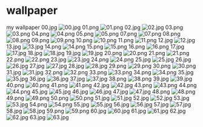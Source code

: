 # wallpaper
my wallpaper
00.jpg
![00.jpg](./00.jpg)
01.png
![01.png](./01.png)
02.jpg
![02.jpg](./02.jpg)
03.png
![03.png](./03.png)
04.png
![04.png](./04.png)
05.png
![05.png](./05.png)
07.png
![07.png](./07.png)
08.png
![08.png](./08.png)
09.png
![09.png](./09.png)
10.png
![10.png](./10.png)
11.png
![11.png](./11.png)
12.jpg
![12.jpg](./12.jpg)
13.jpg
![13.jpg](./13.jpg)
14.png
![14.png](./14.png)
15.png
![15.png](./15.png)
16.png
![16.png](./16.png)
17.jpg
![17.jpg](./17.jpg)
18.jpg
![18.jpg](./18.jpg)
19.jpg
![19.jpg](./19.jpg)
20.png
![20.png](./20.png)
21.png
![21.png](./21.png)
22.png
![22.png](./22.png)
23.jpg
![23.jpg](./23.jpg)
24.png
![24.png](./24.png)
25.jpg
![25.jpg](./25.jpg)
26.jpg
![26.jpg](./26.jpg)
27.jpg
![27.jpg](./27.jpg)
28.jpg
![28.jpg](./28.jpg)
29.png
![29.png](./29.png)
30.png
![30.png](./30.png)
31.jpg
![31.jpg](./31.jpg)
32.png
![32.png](./32.png)
33.png
![33.png](./33.png)
34.png
![34.png](./34.png)
35.jpg
![35.jpg](./35.jpg)
36.jpg
![36.jpg](./36.jpg)
37.jpg
![37.jpg](./37.jpg)
38.png
![38.png](./38.png)
39.jpg
![39.jpg](./39.jpg)
40.png
![40.png](./40.png)
41.png
![41.png](./41.png)
42.jpg
![42.jpg](./42.jpg)
43.png
![43.png](./43.png)
44.png
![44.png](./44.png)
45.jpg
![45.jpg](./45.jpg)
46.jpg
![46.jpg](./46.jpg)
47.jpg
![47.jpg](./47.jpg)
48.png
![48.png](./48.png)
49.png
![49.png](./49.png)
50.png
![50.png](./50.png)
51.jpg
![51.jpg](./51.jpg)
52.jpg
![52.jpg](./52.jpg)
53.jpg
![53.jpg](./53.jpg)
54.png
![54.png](./54.png)
55.jpg
![55.jpg](./55.jpg)
56.jpg
![56.jpg](./56.jpg)
57.jpg
![57.jpg](./57.jpg)
58.jpg
![58.jpg](./58.jpg)
59.png
![59.png](./59.png)
60.jpg
![60.jpg](./60.jpg)
61.jpg
![61.jpg](./61.jpg)
62.jpg
![62.jpg](./62.jpg)
63.jpg
![63.jpg](./63.jpg)
